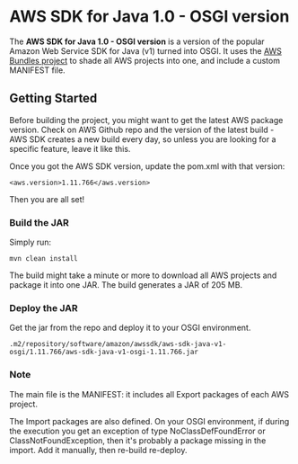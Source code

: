 # AWS SDK for Java 1.0 - OSGI version

The **AWS SDK for Java 1.0 - OSGI version** is a version of the popular Amazon Web Service SDK for Java (v1) turned into OSGI.
It uses the [AWS Bundles project](https://github.com/aws/aws-sdk-java/tree/master/aws-java-sdk-bundle) to shade all AWS projects into one, and include a custom MANIFEST file.

## Getting Started

Before building the project, you might want to get the latest AWS package version. Check on AWS Github repo and the version of the latest build - AWS SDK creates a new build every day, so unless you are looking for a specific feature, leave it like this.

Once you got the AWS SDK version, update the pom.xml with that version:

`<aws.version>1.11.766</aws.version>`

Then you are all set!

### Build the JAR

Simply run:

`mvn clean install`

The build might take a minute or more to download all AWS projects and package it into one JAR.
The build generates a JAR of 205 MB. 

### Deploy the JAR

Get the jar from the repo and deploy it to your OSGI environment.

`.m2/repository/software/amazon/awssdk/aws-sdk-java-v1-osgi/1.11.766/aws-sdk-java-v1-osgi-1.11.766.jar`

### Note

The main file is the MANIFEST: it includes all Export packages of each AWS project. 

The Import packages are also defined. On your OSGI environment, if during the execution you get an exception of type NoClassDefFoundError or ClassNotFoundException, then it's probably a package missing in the import. Add it manually, then re-build re-deploy.
